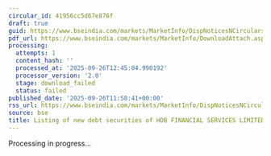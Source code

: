 ```yaml
---
circular_id: 41956cc5d67e876f
draft: true
guid: https://www.bseindia.com/markets/MarketInfo/DispNoticesNCirculars.aspx?Noticeid={0376622E-A3D1-451E-82B1-CD1BAA21D5A6}&noticeno=20250926-34&dt=09/26/2025&icount=34&totcount=50&flag=0
pdf_url: https://www.bseindia.com/markets/MarketInfo/DownloadAttach.aspx?id=20250926-34&attachedId=
processing:
  attempts: 1
  content_hash: ''
  processed_at: '2025-09-26T12:45:04.990192'
  processor_version: '2.0'
  stage: download_failed
  status: failed
published_date: '2025-09-26T11:58:41+00:00'
rss_url: https://www.bseindia.com/markets/MarketInfo/DispNoticesNCirculars.aspx?Noticeid={0376622E-A3D1-451E-82B1-CD1BAA21D5A6}&noticeno=20250926-34&dt=09/26/2025&icount=34&totcount=50&flag=0
source: bse
title: Listing of new debt securities of HDB FINANCIAL SERVICES LIMITED
---
```


Processing in progress...